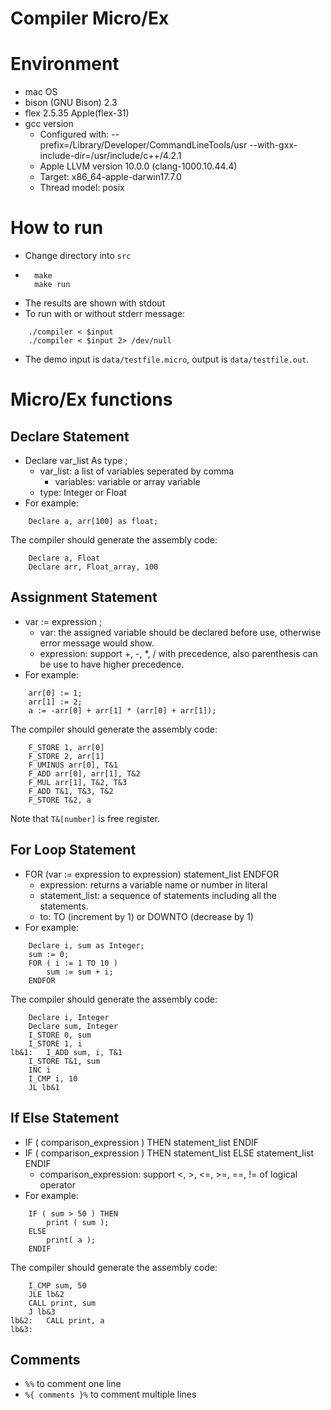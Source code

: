 Compiler Micro/Ex
===

# Environment
- mac OS
- bison (GNU Bison) 2.3
- flex 2.5.35 Apple(flex-31)
- gcc version
	- Configured with: --prefix=/Library/Developer/CommandLineTools/usr --with-gxx-include-dir=/usr/include/c++/4.2.1
	- Apple LLVM version 10.0.0 (clang-1000.10.44.4)
	- Target: x86\_64-apple-darwin17.7.0
	- Thread model: posix

# How to run
- Change directory into ``src``
- ```=
	make 
	make run
	```
- The results are shown with stdout
- To run with or without stderr message:
```=
	./compiler < $input 
	./compiler < $input 2> /dev/null
```
- The demo input is ``data/testfile.micro``, output is ``data/testfile.out``.

# Micro/Ex functions
## Declare Statement
- Declare var_list As type ;
	- var_list: a list of variables seperated by comma
		- variables: variable or array variable
	- type: Integer or Float
- For example:
```=
	Declare a, arr[100] as float;
```
The compiler should generate the assembly code:
```=
	Declare a, Float
	Declare arr, Float_array, 100
```

## Assignment Statement
- var := expression ;
	- var: the assigned variable should be declared before use, otherwise error message would show.
	- expression: support +, -, *, / with precedence, also parenthesis can be use to have higher precedence.
- For example:
```=
	arr[0] := 1;
	arr[1] := 2;
	a := -arr[0] + arr[1] * (arr[0] + arr[1]);
```
The compiler should generate the assembly code:
```=
	F_STORE 1, arr[0]
	F_STORE 2, arr[1]
	F_UMINUS arr[0], T&1
	F_ADD arr[0], arr[1], T&2
	F_MUL arr[1], T&2, T&3
	F_ADD T&1, T&3, T&2
	F_STORE T&2, a
```
Note that ``T&[number]`` is free register.

## For Loop Statement
- FOR (var := expression to expression) statement_list ENDFOR
	- expression: returns a variable name or number in literal
	- statement_list: a sequence of statements including all the statements.
	- to: TO (increment by 1) or DOWNTO (decrease by 1)
- For example:
```=
	Declare i, sum as Integer;
	sum := 0;
	FOR ( i := 1 TO 10 ) 
		sum := sum + i;
	ENDFOR
```
The compiler should generate the assembly code:
```=
	Declare i, Integer
	Declare sum, Integer
	I_STORE 0, sum
	I_STORE 1, i
lb&1:	I_ADD sum, i, T&1
	I_STORE T&1, sum
	INC i
	I_CMP i, 10
	JL lb&1
```	

## If Else Statement
- IF ( comparison_expression ) THEN statement_list ENDIF
- IF ( comparison_expression ) THEN statement_list ELSE statement_list ENDIF
	- comparison_expression: support <, >, <=, >=, ==, != of logical operator
- For example:
```=
	IF ( sum > 50 ) THEN
		print ( sum );
	ELSE
		print( a );
	ENDIF
```
The compiler should generate the assembly code:
```=
	I_CMP sum, 50
	JLE lb&2
	CALL print, sum
	J lb&3
lb&2:	CALL print, a
lb&3:
```
## Comments
- ``%%`` to comment one line
- ``%{ comments }%`` to comment multiple lines
